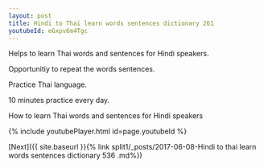 ```yaml
---
layout: post
title: Hindi to Thai learn words sentences dictionary 261 
youtubeId: eGxpv6m4Tgc
---
```

 
 
Helps to learn Thai words and sentences for Hindi speakers.

Opportunitiy to repeat the words sentences. 

Practice Thai language. 
 
10 minutes practice every day. 
 
How to learn Thai words and sentences for Hindi speakers 
 
{% include youtubePlayer.html id=page.youtubeId %}
 
 
[Next]({{ site.baseurl }}{% link  split1/_posts/2017-06-08-Hindi to thai learn words sentences dictionary 536 .md%})
 
